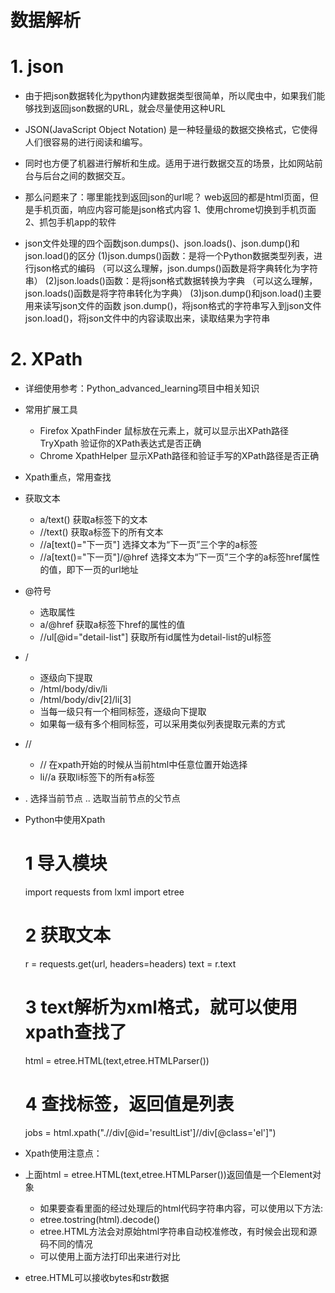 # 数据解析

# 1. json
- 由于把json数据转化为python内建数据类型很简单，所以爬虫中，如果我们能够找到返回json数据的URL，就会尽量使用这种URL
- JSON(JavaScript Object Notation) 是一种轻量级的数据交换格式，它使得人们很容易的进行阅读和编写。
- 同时也方便了机器进行解析和生成。适用于进行数据交互的场景，比如网站前台与后台之间的数据交互。

- 那么问题来了：哪里能找到返回json的url呢？
    web返回的都是html页面，但是手机页面，响应内容可能是json格式内容
	1、使用chrome切换到手机页面
	2、抓包手机app的软件
	
- json文件处理的四个函数json.dumps()、json.loads()、json.dump()和json.load()的区分
    (1)json.dumps()函数：是将一个Python数据类型列表，进行json格式的编码
    （可以这么理解，json.dumps()函数是将字典转化为字符串）
    (2)json.loads()函数：是将json格式数据转换为字典
    （可以这么理解，json.loads()函数是将字符串转化为字典）
    (3)json.dump()和json.load()主要用来读写json文件的函数 
    json.dump()，将json格式的字符串写入到json文件
    json.load()，将json文件中的内容读取出来，读取结果为字符串
    
# 2. XPath
- 详细使用参考：Python_advanced_learning项目中相关知识

- 常用扩展工具
    - Firefox 
        XpathFinder 鼠标放在元素上，就可以显示出XPath路径
        TryXpath 验证你的XPath表达式是否正确
    - Chrome 
        XpathHelper 显示XPath路径和验证手写的XPath路径是否正确

- Xpath重点，常用查找
- 获取文本
    - a/text() 获取a标签下的文本
    - //text() 获取a标签下的所有文本
    - //a[text()="下一页"] 选择文本为“下一页”三个字的a标签
    - //a[text()="下一页"]/@href 选择文本为“下一页”三个字的a标签href属性的值，即下一页的url地址

- @符号
    - 选取属性
    - a/@href 获取a标签下href的属性的值
    - //ul[@id="detail-list"] 获取所有id属性为detail-list的ul标签

- /
    - 逐级向下提取
    - /html/body/div/li
    - /html/body/div[2]/li[3]
    - 当每一级只有一个相同标签，逐级向下提取
    - 如果每一级有多个相同标签，可以采用类似列表提取元素的方式


- //
    - // 在xpath开始的时候从当前html中任意位置开始选择
    - li//a 获取li标签下的所有a标签
    
- . 选择当前节点
  .. 选取当前节点的父节点
  
- Python中使用Xpath
    # 1 导入模块
    import requests
    from lxml import etree
    # 2 获取文本
    r = requests.get(url, headers=headers)
    text = r.text
    # 3 text解析为xml格式，就可以使用xpath查找了
    html = etree.HTML(text,etree.HTMLParser())
    # 4 查找标签，返回值是列表
    jobs = html.xpath(".//div[@id='resultList']//div[@class='el']")

- Xpath使用注意点：
- 上面html = etree.HTML(text,etree.HTMLParser())返回值是一个Element对象
    - 如果要查看里面的经过处理后的html代码字符串内容，可以使用以下方法:
    - etree.tostring(html).decode()
    - etree.HTML方法会对原始html字符串自动校准修改，有时候会出现和源码不同的情况
    - 可以使用上面方法打印出来进行对比
- etree.HTML可以接收bytes和str数据